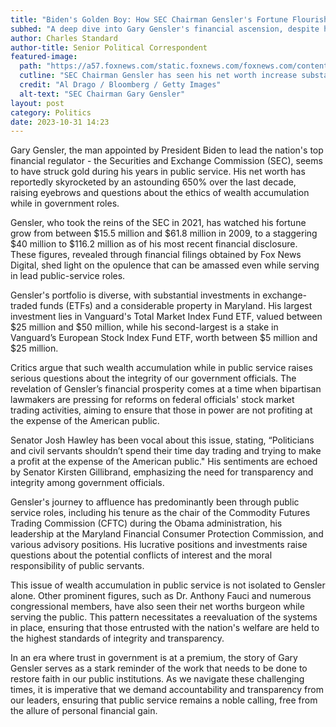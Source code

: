 ```yaml
---
title: "Biden's Golden Boy: How SEC Chairman Gensler's Fortune Flourished in Public Service"
subhed: "A deep dive into Gary Gensler's financial ascension, despite his predominant government roles."
author: Charles Standard
author-title: Senior Political Correspondent
featured-image: 
  path: "https://a57.foxnews.com/static.foxnews.com/foxnews.com/content/uploads/2023/04/720/405/GettyImages-1249909061-e1681904166283.jpg?ve=1&tl=1"
  cutline: "SEC Chairman Gensler has seen his net worth increase substantially while in public service."
  credit: "Al Drago / Bloomberg / Getty Images"
  alt-text: "SEC Chairman Gary Gensler"
layout: post
category: Politics
date: 2023-10-31 14:23
---
```


Gary Gensler, the man appointed by President Biden to lead the nation's top financial regulator - the Securities and Exchange Commission (SEC), seems to have struck gold during his years in public service. His net worth has reportedly skyrocketed by an astounding 650% over the last decade, raising eyebrows and questions about the ethics of wealth accumulation while in government roles.

Gensler, who took the reins of the SEC in 2021, has watched his fortune grow from between $15.5 million and $61.8 million in 2009, to a staggering $40 million to $116.2 million as of his most recent financial disclosure. These figures, revealed through financial filings obtained by Fox News Digital, shed light on the opulence that can be amassed even while serving in lead public-service roles.

Gensler's portfolio is diverse, with substantial investments in exchange-traded funds (ETFs) and a considerable property in Maryland. His largest investment lies in Vanguard's Total Market Index Fund ETF, valued between $25 million and $50 million, while his second-largest is a stake in Vanguard’s European Stock Index Fund ETF, worth between $5 million and $25 million.

Critics argue that such wealth accumulation while in public service raises serious questions about the integrity of our government officials. The revelation of Gensler’s financial prosperity comes at a time when bipartisan lawmakers are pressing for reforms on federal officials' stock market trading activities, aiming to ensure that those in power are not profiting at the expense of the American public.

Senator Josh Hawley has been vocal about this issue, stating, “Politicians and civil servants shouldn’t spend their time day trading and trying to make a profit at the expense of the American public." His sentiments are echoed by Senator Kirsten Gillibrand, emphasizing the need for transparency and integrity among government officials.

Gensler's journey to affluence has predominantly been through public service roles, including his tenure as the chair of the Commodity Futures Trading Commission (CFTC) during the Obama administration, his leadership at the Maryland Financial Consumer Protection Commission, and various advisory positions. His lucrative positions and investments raise questions about the potential conflicts of interest and the moral responsibility of public servants.

This issue of wealth accumulation in public service is not isolated to Gensler alone. Other prominent figures, such as Dr. Anthony Fauci and numerous congressional members, have also seen their net worths burgeon while serving the public. This pattern necessitates a reevaluation of the systems in place, ensuring that those entrusted with the nation's welfare are held to the highest standards of integrity and transparency.

In an era where trust in government is at a premium, the story of Gary Gensler serves as a stark reminder of the work that needs to be done to restore faith in our public institutions. As we navigate these challenging times, it is imperative that we demand accountability and transparency from our leaders, ensuring that public service remains a noble calling, free from the allure of personal financial gain.
